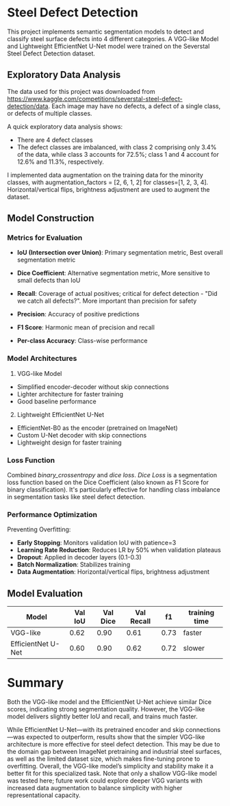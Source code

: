 # Steel Defect Detection

This project implements semantic segmentation models to detect and classify steel surface defects into 4 different categories. A VGG-like Model and Lightweight EfficientNet U-Net model were trained on the Severstal Steel Defect Detection dataset.

## Exploratory Data Analysis
The data used for this project was downloaded from https://www.kaggle.com/competitions/severstal-steel-defect-detection/data. Each image may have no defects, a defect of a single class, or defects of multiple classes. 

A quick exploratory data analysis shows: 
* There are 4 defect classes
* The defect classes are imbalanced, with class 2 comprising only 3.4% of the data, while class 3 accounts for 72.5%; class 1 and 4 account for 12.6% and 11.3%, respectively. 

I implemented data augmentation on the training data for the minority classes, with augmentation_factors = [2, 6, 1, 2] for classes=[1, 2, 3, 4]. Horizontal/vertical flips, brightness adjustment are used to augment the dataset. 

## Model Construction
### Metrics for Evaluation
- **IoU (Intersection over Union)**: Primary segmentation metric, Best overall segmentation metric
- **Dice Coefficient**: Alternative segmentation metric, More sensitive to small defects than IoU

- **Recall**: Coverage of actual positives; critical for defect detection - "Did we catch all defects?". More important than precision for safety
- **Precision**: Accuracy of positive predictions
- **F1 Score**: Harmonic mean of precision and recall
- **Per-class Accuracy**: Class-wise performance
### Model Architectures
1. VGG-like Model
- Simplified encoder-decoder without skip connections
- Lighter architecture for faster training
- Good baseline performance

2. Lightweight EfficientNet U-Net 
- EfficientNet-B0 as the encoder (pretrained on ImageNet)
- Custom U-Net decoder with skip connections
- Lightweight design for faster training
### Loss Function

Combined *binary_crossentropy* and *dice loss*. *Dice Loss* is a segmentation loss function based on the Dice Coefficient (also known as F1 Score for binary classification). It's particularly effective for handling class imbalance in segmentation tasks like steel defect detection.

### Performance Optimization

Preventing Overfitting: 

 - **Early Stopping**: Monitors validation IoU with patience=3
 - **Learning Rate Reduction**: Reduces LR by 50% when validation plateaus
 - **Dropout**: Applied in decoder layers (0.1-0.3)
 - **Batch Normalization**: Stabilizes training
 - **Data Augmentation**: Horizontal/vertical flips, brightness adjustment

## Model Evaluation

| Model | Val IoU | Val Dice |Val Recall | f1 | training time |
|-------|---------|----------|-----------|----|---------------|
| VGG-like | 0.62 | 0.90| 0.61 | 0.73| faster |
| EfficientNet U-Net | 0.60 | 0.90 | 0.62 | 0.72 | slower|

# Summary 

Both the VGG-like model and the EfficientNet U-Net achieve similar Dice scores, indicating strong segmentation quality. However, the VGG-like model delivers slightly better IoU and recall, and trains much faster. 

While EfficientNet U-Net—with its pretrained encoder and skip connections—was expected to outperform, results show that the simpler VGG-like architecture is more effective for steel defect detection. This may be due to the domain gap between ImageNet pretraining and industrial steel surfaces, as well as the limited dataset size, which makes fine-tuning prone to overfitting. Overall, the VGG-like model’s simplicity and stability make it a better fit for this specialized task. Note that only a shallow VGG-like model was tested here; future work could explore deeper VGG variants with increased data augmentation to balance simplicity with higher representational capacity.




